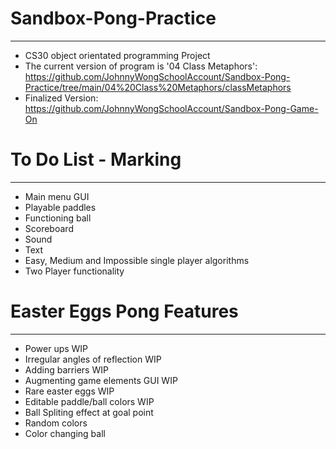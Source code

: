 # Sandbox-Pong-Practice
---
 - CS30 object orientated programming Project
 - The current version of program is '04 Class Metaphors': https://github.com/JohnnyWongSchoolAccount/Sandbox-Pong-Practice/tree/main/04%20Class%20Metaphors/classMetaphors
 - Finalized Version: https://github.com/JohnnyWongSchoolAccount/Sandbox-Pong-Game-On

# To Do List - Marking
---
 - Main menu GUI
 - Playable paddles
 - Functioning ball
 - Scoreboard
 - Sound
 - Text
 - Easy, Medium and Impossible single player algorithms
 - Two Player functionality
# Easter Eggs Pong Features
 ---
 - Power ups WIP
 - Irregular angles of reflection WIP
 - Adding barriers WIP
 - Augmenting game elements GUI WIP
 - Rare easter eggs WIP
 - Editable paddle/ball colors WIP
 - Ball Spliting effect at goal point
 - Random colors
 - Color changing ball
